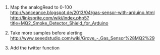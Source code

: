 1. Map the analogRead to 0-100
http://vanceance.blogspot.de/2013/04/gas-sensor-with-arduino.html
http://linksprite.com/wiki/index.php5?title=MQ2_Smoke_Detector_Shield_for_Arduino

2. Take more samples before alerting
http://www.seeedstudio.com/wiki/Grove_-_Gas_Sensor%28MQ2%29

3. Add the twitter function


 
